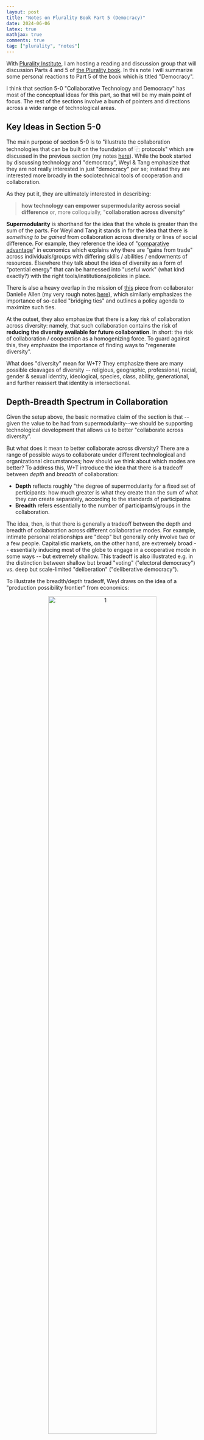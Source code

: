```yaml
---
layout: post
title: "Notes on Plurality Book Part 5 (Democracy)"
date: 2024-06-06
latex: true
mathjax: true
comments: true
tag: ["plurality", "notes"]
---
```


With [Plurality Institute](plurality.institute), I am hosting a reading and discussion group that will discussion Parts 4 and 5 of [the Plurality book](https://www.plurality.net/). In this note I will summarize some personal reactions to Part 5 of the book which is titled "Democracy". 

I think that section 5-0 "Collaborative Technology and Democracy" has most of the conceptual ideas for this part, so that will be my main point of focus. The rest of the sections involve a bunch of pointers 
and directions across a wide range of technological areas. 

## Key Ideas in Section 5-0

The main purpose of section 5-0 is to "illustrate the collaboration technologies that can be built on the foundation of ⿻ protocols" which are discussed in the previous section (my notes [here](https://jeffreyfossett.com/2024/06/06/plurality-book-part-4.html)). While the book started by discussing technology and "democracy", Weyl & Tang emphasize that they are not really interested in just "democracy" per se; instead they are interested more broadly in the sociotechnical tools of cooperation and collaboration. 

As they put it, they are ultimately interested in describing: 

> **how technology can empower supermodularity across social difference** or, more colloquially, "**collaboration across diversity**"

**Supermodularity** is shorthand for the idea that the whole is greater than the sum of the parts. For Weyl and Tang it stands in for the idea that there is *something to be gained* from collaboration across diversity or lines of social difference. For example, they reference the idea of "[comparative advantage](https://en.wikipedia.org/wiki/Comparative_advantage)" in economics which explains why there are "gains from trade" across individuals/groups with differing skills / abilities / endowments of resources. Elsewhere they talk about the idea of diversity as a form of "potential energy" that can be harnessed into "useful work" (what kind exactly?) with the right tools/institutions/policies in place. 

There is also a heavy overlap in the mission of [this](https://lsa.umich.edu/social-solutions/diversity-democracy/oci-series/excerpts/volume-i/toward-a-connected-society.html) piece from collaborator Danielle Allen (my very rough notes [here](https://jeffreyfossett.com/2024/01/09/decentralized-society-class3-allen.html)), which similarly emphasizes the importance of so-called "bridging ties" and outlines a policy agenda to maximize such ties.

At the outset, they also emphasize that there is a key risk of collaboration across diversity: namely, that such collaboration contains the risk of **reducing the diversity available for future collaboration**. In short: the risk of collaboration / cooperation as a homogenizing force. To guard against this, they emphasize the importance of finding ways to "regenerate diversity". 

What does "diversity" mean for W+T? They emphasize there are many possible cleavages of diversity -- religious, geographic, professional, racial, gender & sexual identity, ideological, species, class, ability, generational, and further reassert that identity is intersectional. 

## Depth-Breadth Spectrum in Collaboration

Given the setup above, the basic normative claim of the section is that -- given the value to be had from supermodularity--we should be supporting technological development that allows us to better "collaborate across diversity". 

But what does it mean to better collaborate across diversity? There are a range of possible ways to collaborate under different technological and organizational circumstances; how should we think about which modes are better? To address this, W+T introduce the idea that there is a tradeoff between *depth* and *breadth* of collaboration: 

* **Depth** reflects roughly "the degree of supermodularity for a fixed set of perticipants: how much greater is what they create than the sum of what they can create separately, according to the standards of participatns
* **Breadth** refers essentially to the number of participants/groups in the collaboration. 

The idea, then, is that there is generally a tradeoff between the depth and breadth of collaboration across different collaborative modes. For example, intimate personal relationships are "deep" but generally only involve two or a few people. Capitalistic markets, on the other hand, are extremely broad -- essentially inducing most of the globe to engage in a cooperative mode in some ways -- but extremely shallow. This tradeoff is also illustrated e.g. in the distinction between shallow but broad "voting" ("electoral democracy") vs. deep but scale-limited "deliberation" ("deliberative democracy"). 

To illustrate the breadth/depth tradeoff, Weyl draws on the idea of a "production possibility frontier" from economics: 

<p>
<center>
<img alt="1" align="center" src="https://raw.githubusercontent.com/pluralitybook/plurality/main/figs/PPF.png" width="75%">
</center>
</p>

In this context, then (and as the diagram illustrates), the goal of the plurality sociotechnical imaginary is to "push out" this tradeoff at every point -- i.e. for any given level of collaborative depth, faciltate greater breadth/scope; or alternatively, for any given level of breadth, facilitate deeper collaboration (or both). This is a natural way to think about the kind of thing technology can do in an economic frame. 

## Multipolarity & regenerating diversity

The final part of this section addresses some risks and caveats. Two main points: 

First, they don't want to fall too much into the trap of identifying some singular goal / social objective function. So we get this section distancing them from this -- objecting to social "objective functions" and "playing god" -- and claiming a kind of perspectivism: 

> We all act from and for specific people and communities, with goals and possiblities limited by who we are, where we sit and who cares what we say. 

While there is a risk of claiming neutral objectivity, they also think there is a risk to taking too much of a ground-level view, without view of a bigger goall; here they cite various downsides of exploitative capitalisitc tech. 

Instead, they want a "middle, pragmatic, plural path" forward. This is honestly a tough needle to thread, and it will be interesting to discuss whether (or how) it is really feasible. But here is what they say about it:

> Luckily, a middle, pragmatic, ⿻ path is possible. We need neither take a God's eye nor a ground-level view exclusively. Instead, we can build tools that pursue the goals of a range of social groups, from intimate families and friends to large nations, always with an eye to limitations of each perspective and on the parallel developments we must connect to and learn from emanating from other parallel directions of development. We can aim to reform market function by focusing on social welfare, but always doing so based on adding to our models' key features of social richness revealed by those pursuing more granular perspectives and expecting our solutions will at least partly founder on their failures to account for these. We can build rich ways for people to empathize with others' internal experience, but with an understanding that such tools may well be abused if not paired with the discipline of deliberation, regulation and well-structured markets.

> We can do this guided by a common principle of cooperation across difference that is too broad to be formulated as a consistent objective function, yet elegant enough to unify a wide range of technologies: **we develop tools that allow greater cooperation and consensus at the same time as they make space for greater diversity**. 

Roughly, the goal seems to be guided by a set of principles, but without narrowing (hollowing) them to the sharp point of (say) an economist. 

The second key point they highlight is **the risk of depleting diversity** through collaboration. What is the way out here? 

1. The basic claim is that while bridging/collaboration across diversity *can* reduce diversity, it can also bring about novel cleavages or forms of diversity -- e.g. combining two distant art styles creates not a boring homogenous average but something wholly new.
2. The other point is that nothing is inevitable -- we can & should make choices about how to preserve and develop new forms of diversity and difference. 

## Key References for Understanding this Section 

* Something classic on comparative advantage 
* Something introductory on production possibility frontiers. 
* Basic piece on bridging ties & why they are important. 
* Allen, Danielle. "Toward a Connected Society." Our Compelling Interests, Center for Social Solutions, University of Michigan. Retrieved from https://lsa.umich.edu/social-solutions/diversity-democracy/oci-series/excerpts/volume-i/toward-a-connected-society.html. 
* Siddarth, D., Prewitt, M., & Weyl, G. (2023). Collective Provision Under Conditions of Supermodularity. The Collective Intelligence Project. Retrieved June 6, 2024, from https://cip.org/supermodular.
* Galor, Oded. The journey of humanity: The origins of wealth and inequality. Penguin, 2022.